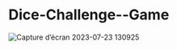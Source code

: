 # Dice-Challenge--Game

![Capture d’écran 2023-07-23 130925](https://github.com/Nimaga95/Dice-Challenge---Game/assets/117949986/010f893e-2312-47da-b61e-d545676c3bdd)
